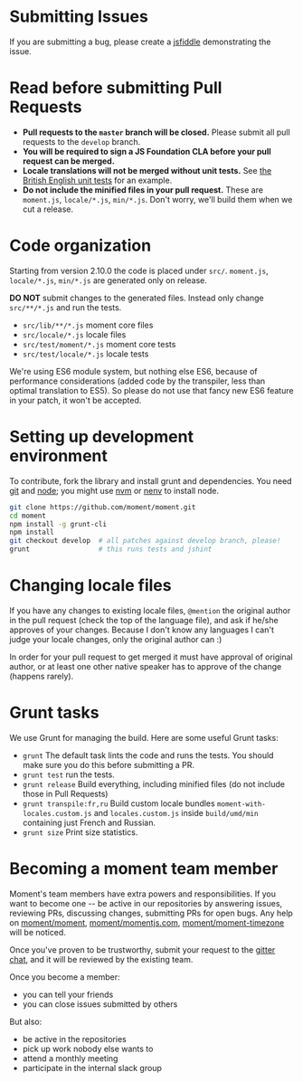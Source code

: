 Submitting Issues
=================

If you are submitting a bug, please create a [jsfiddle](http://jsfiddle.net/) demonstrating the issue.

Read before submitting Pull Requests
====================================

 * **Pull requests to the `master` branch will be closed.** Please submit all pull requests to the `develop` branch.
 * **You will be required to sign a JS Foundation CLA before your pull request can be merged.**
 * **Locale translations will not be merged without unit tests.** See [the British English unit tests](https://github.com/moment/moment/blob/develop/src/test/locale/en-gb.js) for an example.
 * **Do not include the minified files in your pull request.** These are
   `moment.js`, `locale/*.js`, `min/*.js`. Don't worry, we'll build them when
   we cut a release.

Code organization
=================

Starting from version 2.10.0 the code is placed under `src/`.
`moment.js`, `locale/*.js`, `min/*.js` are generated only on release.

**DO NOT** submit changes to the generated files. Instead only change
`src/**/*.js` and run the tests.

* `src/lib/**/*.js` moment core files
* `src/locale/*.js` locale files
* `src/test/moment/*.js` moment core tests
* `src/test/locale/*.js` locale tests

We're using ES6 module system, but nothing else ES6, because of performance
considerations (added code by the transpiler, less than optimal translation to
ES5). So please do not use that fancy new ES6 feature in your patch, it won't
be accepted.

Setting up development environment
==================================

To contribute, fork the library and install grunt and dependencies. You need
[git](http://git-scm.com/) and
[node](http://nodejs.org/); you might use
[nvm](https://github.com/creationix/nvm) or
[nenv](https://github.com/ryuone/nenv) to install node.

```bash
git clone https://github.com/moment/moment.git
cd moment
npm install -g grunt-cli
npm install
git checkout develop  # all patches against develop branch, please!
grunt                 # this runs tests and jshint
```

Changing locale files
=====================

If you have any changes to existing locale files, `@mention` the original
author in the pull request (check the top of the language file), and ask if
he/she approves of your changes. Because I don't know any languages I can't
judge your locale changes, only the original author can :)

In order for your pull request to get merged it must have approval of original
author, or at least one other native speaker has to approve of the change
(happens rarely).

Grunt tasks
===========

We use Grunt for managing the build. Here are some useful Grunt tasks:

  * `grunt` The default task lints the code and runs the tests. You should make sure you do this before submitting a PR.
  * `grunt test` run the tests.
  * `grunt release` Build everything, including minified files (do not include
    those in Pull Requests)
  * `grunt transpile:fr,ru` Build custom locale bundles `moment-with-locales.custom.js` and `locales.custom.js` inside `build/umd/min` containing just French and Russian.
  * `grunt size` Print size statistics.

Becoming a moment team member
=============================

Moment's team members have extra powers and responsibilities. If you want to
become one -- be active in our repositories by answering issues, reviewing PRs,
discussing changes, submitting PRs for open bugs. Any help on
[moment/moment](https://github.com/moment/moment),
[moment/momentjs.com](https://github.com/moment/momentjs.com),
[moment/moment-timezone](https://github.com/moment/moment-timezone) will be
noticed.

Once you've proven to be trustworthy, submit your request to the
[gitter chat](https://gitter.im/moment/moment), and it will be reviewed by the
existing team.

Once you become a member:
* you can tell your friends
* you can close issues submitted by others

But also:
* be active in the repositories
* pick up work nobody else wants to
* attend a monthly meeting
* participate in the internal slack group
